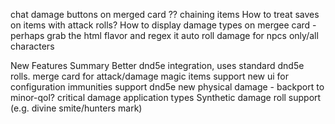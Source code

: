 chat damage buttons on merged card
?? chaining items
How to treat saves on items with attack rolls? 
How to display damage types on mergee card - perhaps grab the html flavor and regex it
auto roll damage for npcs only/all characters

New Features Summary
Better dnd5e integration, uses standard dnd5e rolls.
merge card for attack/damage
magic items support
new ui for configuration
immunities support dnd5e new physical damage - backport to minor-qol?
critical damage application types
Synthetic damage roll support (e.g. divine smite/hunters mark)

